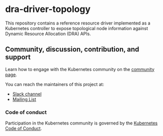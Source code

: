 # dra-driver-topology

This repository contains a reference resource driver implemented as a Kubernetes controller to expose topological node information against Dynamic Resource Allocation (DRA) APIs.

## Community, discussion, contribution, and support

Learn how to engage with the Kubernetes community on the [community page](http://kubernetes.io/community/).

You can reach the maintainers of this project at:

- [Slack channel](https://kubernetes.slack.com/messages/sig-scheduling)
- [Mailing List](https://groups.google.com/a/kubernetes.io/g/sig-scheduling)

### Code of conduct

Participation in the Kubernetes community is governed by the [Kubernetes Code of Conduct](code-of-conduct.md).
